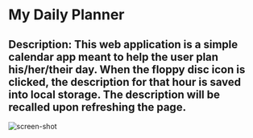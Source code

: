 # My Daily Planner

## Description: This web application is a simple calendar app meant to help the user plan his/her/their day. When the floppy disc icon is clicked, the description for that hour is saved into local storage. The description will be recalled upon refreshing the page.

![screen-shot](https://user-images.githubusercontent.com/116527506/207234701-36876ae1-c27a-4b52-85f7-bd72b28ceba5.JPG)